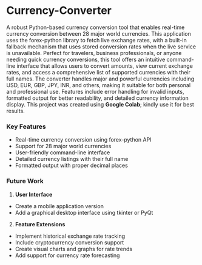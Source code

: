 # Currency-Converter
 A robust Python-based currency conversion tool that enables real-time currency conversion between 28 major world currencies. This application uses the forex-python library to fetch live exchange rates, with a built-in fallback mechanism that uses stored conversion rates when the live service is unavailable. Perfect for travelers, business professionals, or anyone needing quick currency conversions, this tool offers an intuitive command-line interface that allows users to convert amounts, view current exchange rates, and access a comprehensive list of supported currencies with their full names. The converter handles major and powerful currencies including USD, EUR, GBP, JPY, INR, and others, making it suitable for both personal and professional use. Features include error handling for invalid inputs, formatted output for better readability, and detailed currency information display. This project was created using **Google Colab**; kindly use it for best results.

 ### Key Features
- Real-time currency conversion using forex-python API
- Support for 28 major world currencies
- User-friendly command-line interface
- Detailed currency listings with their full name
- Formatted output with proper decimal places

### Future Work
1. **User Interface**
- Create a mobile application version
- Add a graphical desktop interface using tkinter or PyQt

2. **Feature Extensions**
- Implement historical exchange rate tracking
- Include cryptocurrency conversion support
- Create visual charts and graphs for rate trends
- Add support for currency rate forecasting
